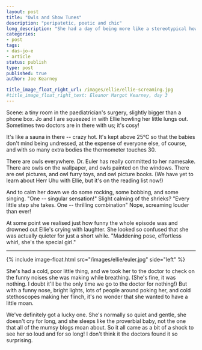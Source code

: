```yaml
---
layout: post
title: "Owls and Show Tunes"
description: "peripatetic, poetic and chic"
long_description: "She had a day of being more like a stereotypical howler, wide mouthed and with tonsils wobbling, as she unleashed some top-tier screams. She's still under 4kg, but that must be mostly vocal cords – a Chorus Line singer in the making."
categories:
- post
tags:
- das-jo-e
- article
status: publish
type: post
published: true
author: Joe Kearney

title_image_float_right_url: /images/ellie/ellie-screaming.jpg
#title_image_float_right_text: Eleanor Margot Kearney, day 3
---
```


Scene: a tiny room in the paediatrician's surgery, slightly bigger than a phone box. Jo and I are squeezed in with Ellie howling her little lungs out. Sometimes two doctors are in there with us; it's cosy!

It's like a sauna in there -- crazy hot. It's kept above 25°C so that the babies don't mind being undressed, at the expense of everyone else, of course, and with so many extra bodies the thermometer touches 30.

There are owls everywhere. Dr. Euler has really committed to her namesake. There are owls on the wallpaper, and owls painted on the windows. There are owl pictures, and owl furry toys, and owl picture books. (We have yet to learn about Herr Uhu with Ellie, but it's on the reading list now!)

And to calm her down we do some rocking, some bobbing, and some singing. "One -- singular sensation!" Slight calming of the shrieks? "Every little step she takes. One -- thrilling combination" Nope, screaming louder than ever!

At some point we realised just how funny the whole episode was and drowned out Ellie's crying with laughter. She looked so confused that she was actually quieter for just a short while. "Maddening pose, effortless whirl, she's the special girl."

***

{% include image-float.html src="/images/ellie/euler.jpg" side="left" %}

She's had a cold, poor little thing, and we took her to the doctor to check on the funny noises she was making while breathing. (She's fine, it was nothing. I doubt it'll be the only time we go to the doctor for nothing!) But with a funny nose, bright lights, lots of people around poking her, and cold stethoscopes making her flinch, it's no wonder that she wanted to have a little moan.

We've definitely got a lucky one. She's normally so quiet and gentle, she doesn't cry for long, and she sleeps like the proverbial baby, not the one that all of the mumsy blogs moan about. So it all came as a bit of a shock to see her so loud and for so long! I don't think it the doctors found it so surprising.
